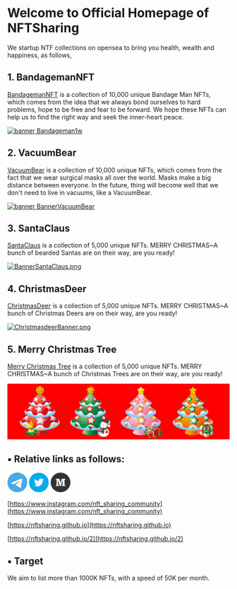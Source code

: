 # Welcome to Official Homepage of NFTSharing
We startup NTF collections on opensea to bring you health, wealth and happiness, as follows,
 
## 1. BandagemanNFT
[BandagemanNFT](https://opensea.io/collection/bandagemannft) is a collection of 10,000 unique Bandage Man NFTs, which comes from the idea that we always bond ourselves to hard problems, hope to be free and fear to be forward. We hope these NFTs can help us to find the right way and seek the inner-heart peace.

[![banner Bandageman1w](/logo/Banner.png)](https://opensea.io/collection/bandagemannft)

## 2. VacuumBear
[VacuumBear](https://opensea.io/collection/vacuumbear) is a collection of 10,000 unique NFTs, which comes from the fact that we wear surgical masks all over the world. Masks make a big distance between everyone. In the future, thing will become well that we don't need to live in vacuums, like a VacuumBear. 

[![banner BannerVacuumBear](/logo/BearBanner.png)](https://opensea.io/collection/vacuumbear)

## 3. SantaClaus
[SantaClaus](https://opensea.io/collection/santa-claus-on-the-way) is a collection of 5,000 unique NFTs. MERRY CHRISTMAS~A bunch of bearded Santas are on their way, are you ready!

[![BannerSantaClaus.png](/logo/BannerSantaClaus.png)](https://opensea.io/collection/santa-claus-on-the-way)

## 4. ChristmasDeer
[ChristmasDeer](https://opensea.io/collection/christmasdeer) is a collection of 5,000 unique NFTs. MERRY CHRISTMAS~A bunch of Christmas Deers are on their way, are you ready!

[![ChristmasdeerBanner.png](/logo/ChristmasdeerBanner.png)](https://opensea.io/collection/christmasdeer)

## 5. Merry Christmas Tree
[Merry Christmas Tree](https://opensea.io/collection/merry-christmas-tree) is a collection of 5,000 unique NFTs. MERRY CHRISTMAS~A bunch of Christmas Trees are on their way, are you ready!

[![ChristmasTreeBanner.png](/logo/ChristmasTreeBanner.png)](https://opensea.io/collection/merry-christmas-tree)


## ▪ Relative links as follows:

[<img title="https://t.me/nftsharing_community" src="/icon/TG.png" width="45px">](https://t.me/nftsharing_community)
[<img title="https://twitter.com/official_wwfem" src="/icon/TW.png" width="45px">](https://twitter.com/official_wwfem)
[<img title="https://t.me/nftsharing_community" src="/icon/M.png" width="45px">](https://t.me/nftsharing_community)

[https://www.instagram.com/nft_sharing_community](https://www.instagram.com/nft_sharing_community)

[https://nftsharing.github.io](https://nftsharing.github.io)

[https://nftsharing.github.io/2](https://nftsharing.github.io/2)

## ▪ Target
We aim to list more than 1000K NFTs, with a speed of 50K per month.
